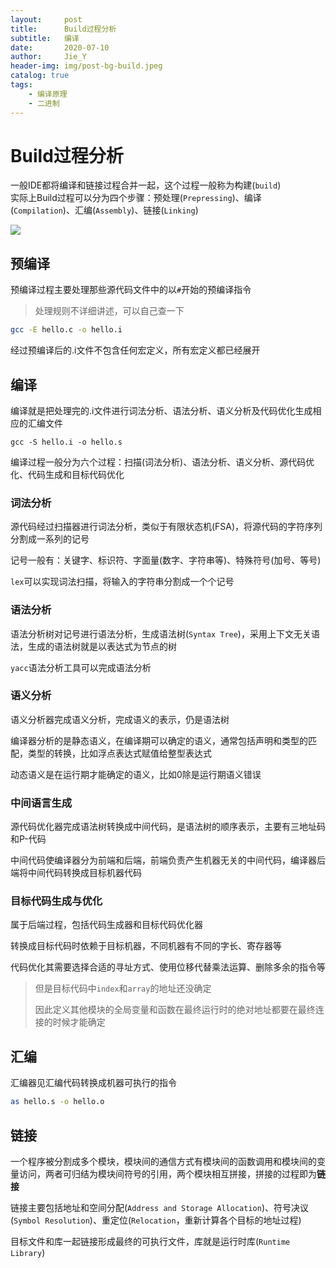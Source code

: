 ```yaml
---
layout:     post
title:      Build过程分析
subtitle:   编译
date:       2020-07-10
author:     Jie_Y
header-img: img/post-bg-build.jpeg
catalog: true
tags:
    - 编译原理
    - 二进制
---
```


# Build过程分析

一般IDE都将编译和链接过程合并一起，这个过程一般称为构建(`build`)  
实际上Build过程可以分为四个步骤：预处理(`Prepressing`)、编译(`Compilation`)、汇编(`Assembly`)、链接(`Linking`)  

![](https://i.loli.net/2020/08/10/dL2VUQmI5CjEXtZ.png)

## 预编译

预编译过程主要处理那些源代码文件中的以`#`开始的预编译指令  
> 处理规则不详细讲述，可以自己查一下

```bash
gcc -E hello.c -o hello.i
```


经过预编译后的.i文件不包含任何宏定义，所有宏定义都已经展开

## 编译

编译就是把处理完的.i文件进行词法分析、语法分析、语义分析及代码优化生成相应的汇编文件  


```shell
gcc -S hello.i -o hello.s
```

编译过程一般分为六个过程：扫描(词法分析)、语法分析、语义分析、源代码优化、代码生成和目标代码优化

### 词法分析

源代码经过扫描器进行词法分析，类似于有限状态机(FSA)，将源代码的字符序列分割成一系列的记号

记号一般有：关键字、标识符、字面量(数字、字符串等)、特殊符号(加号、等号)

`lex`可以实现词法扫描，将输入的字符串分割成一个个记号

### 语法分析

语法分析树对记号进行语法分析，生成语法树(`Syntax Tree`)，采用上下文无关语法，生成的语法树就是以表达式为节点的树

`yacc`语法分析工具可以完成语法分析

### 语义分析

语义分析器完成语义分析，完成语义的表示，仍是语法树

编译器分析的是静态语义，在编译期可以确定的语义，通常包括声明和类型的匹配，类型的转换，比如浮点表达式赋值给整型表达式

动态语义是在运行期才能确定的语义，比如0除是运行期语义错误

### 中间语言生成

源代码优化器完成语法树转换成中间代码，是语法树的顺序表示，主要有三地址码和P-代码

中间代码使编译器分为前端和后端，前端负责产生机器无关的中间代码，编译器后端将中间代码转换成目标机器代码

### 目标代码生成与优化

属于后端过程，包括代码生成器和目标代码优化器

转换成目标代码时依赖于目标机器，不同机器有不同的字长、寄存器等

代码优化其需要选择合适的寻址方式、使用位移代替乘法运算、删除多余的指令等

> 但是目标代码中`index`和`array`的地址还没确定
>
> 因此定义其他模块的全局变量和函数在最终运行时的绝对地址都要在最终连接的时候才能确定

## 汇编

汇编器见汇编代码转换成机器可执行的指令

```bash
as hello.s -o hello.o
```



## 链接

一个程序被分割成多个模块，模块间的通信方式有模块间的函数调用和模块间的变量访问，两者可归结为模块间符号的引用，两个模块相互拼接，拼接的过程即为**链接**

链接主要包括地址和空间分配(`Address and Storage Allocation`)、符号决议(`Symbol Resolution`)、重定位(`Relocation`，重新计算各个目标的地址过程)

目标文件和库一起链接形成最终的可执行文件，库就是运行时库(`Runtime Library`)

